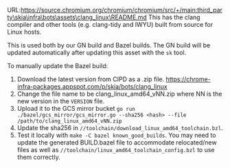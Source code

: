 URL:https://source.chromium.org/chromium/chromium/src/+/main:third_party\skia\infra\bots\assets\clang_linux\README.md
This has the clang compiler and other tools (e.g. clang-tidy and IWYU) built from source for
Linux hosts.

This is used both by our GN build and Bazel builds. The GN build will be updated automatically
after updating this asset with the `sk` tool.

To manually update the Bazel build:
  1) Download the latest version from CIPD as a .zip file.
     <https://chrome-infra-packages.appspot.com/p/skia/bots/clang_linux>
  2) Change the file name to be clang_linux_amd64_vNN.zip where NN is the new version in the
     `VERSION` file.
  3) Upload it to the GCS mirror bucket
     `go run ./bazel/gcs_mirror/gcs_mirror.go --sha256 <hash> --file /path/to/clang_linux_amd64_vNN.zip`
  4) Update the sha256 in `//toolchain/download_linux_amd64_toolchain.bzl`.
  5) Test it locally with `make -C bazel known_good_builds`.
     You may need to update the generated BUILD.bazel file to accommodate relocated/new files
     as well as `//toolchain/linux_amd64_toolchain_config.bzl` to use them correctly.
